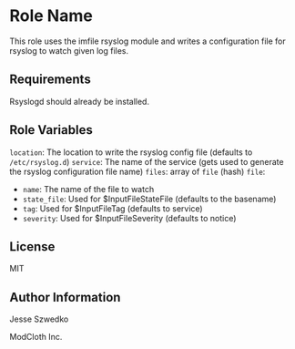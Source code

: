 Role Name
========

This role uses the imfile rsyslog module and writes a configuration file for rsyslog to watch given log files.

Requirements
------------

Rsyslogd should already be installed.

Role Variables
--------------

`location`: The location to write the rsyslog config file (defaults to `/etc/rsyslog.d`)
`service`: The name of the service (gets used to generate the rsyslog configuration file name)
`files`: array of `file` (hash)
`file`:
- `name`: The name of the file to watch
- `state_file`: Used for $InputFileStateFile (defaults to the basename)
- `tag`: Used for $InputFileTag (defaults to service)
- `severity`: Used for $InputFileSeverity (defaults to notice)

License
-------

MIT

Author Information
------------------

Jesse Szwedko

ModCloth Inc.
